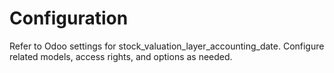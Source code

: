 # Configuration

Refer to Odoo settings for stock_valuation_layer_accounting_date. Configure related models, access rights, and options as needed.
